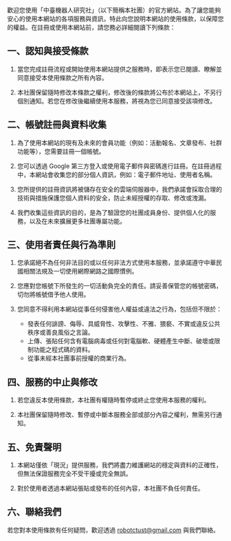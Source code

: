 歡迎您使用「中臺機器人研究社」（以下簡稱本社團）的官方網站。為了讓您能夠安心的使用本網站的各項服務與資訊，特此向您說明本網站的使用條款，以保障您的權益。在註冊或使用本網站前，請您務必詳細閱讀下列條款：

## 一、認知與接受條款

1. 當您完成註冊流程或開始使用本網站提供之服務時，即表示您已閱讀、瞭解並同意接受本使用條款之所有內容。

2. 本社團保留隨時修改本條款之權利，修改後的條款將公布於本網站上，不另行個別通知。若您在修改後繼續使用本服務，將視為您已同意接受該項修改。

## 二、帳號註冊與資料收集

1. 為了使用本網站的現有及未來的會員功能（例如：活動報名、文章發布、社群功能等），您需要註冊一個帳號。

2. 您可以透過 Google 第三方登入或使用電子郵件與密碼進行註冊。在註冊過程中，本網站會收集您的部分個人資訊，例如：電子郵件地址、使用者名稱。

3. 您所提供的註冊資訊將被儲存在安全的雲端伺服器中，我們承諾會採取合理的技術與措施保護您個人資料的安全，防止未經授權的存取、修改或洩漏。

4. 我們收集這些資訊的目的，是為了驗證您的社團成員身份、提供個人化的服務，以及在未來擴展更多社團專屬功能。

## 三、使用者責任與行為準則

1. 您承諾絕不為任何非法目的或以任何非法方式使用本服務，並承諾遵守中華民國相關法規及一切使用網際網路之國際慣例。

2. 您應對您帳號下所發生的一切活動負完全的責任。請妥善保管您的帳號密碼，切勿將帳號借予他人使用。

3. 您同意不得利用本網站從事任何侵害他人權益或違法之行為，包括但不限於：
   - 發表任何誹謗、侮辱、具威脅性、攻擊性、不雅、猥褻、不實或違反公共秩序或善良風俗之言論。
   - 上傳、張貼任何含有電腦病毒或任何對電腦軟、硬體產生中斷、破壞或限制功能之程式碼的資料。
   - 從事未經本社團事前授權的商業行為。

## 四、服務的中止與修改

1. 若您違反本使用條款，本社團有權隨時暫停或終止您使用本服務的權利。

2. 本社團保留隨時修改、暫停或中斷本服務全部或部分內容之權利，無需另行通知。

## 五、免責聲明

1. 本網站僅依「現況」提供服務，我們將盡力維護網站的穩定與資料的正確性，但無法保證服務完全不受干擾或完全無誤。

2. 對於使用者透過本網站張貼或發布的任何內容，本社團不負任何責任。

## 六、聯絡我們

若您對本使用條款有任何疑問，歡迎透過 [robotctust@gmail.com](mailto:robotctust@gmail.com) 與我們聯絡。
